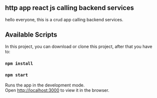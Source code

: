 
## http app react js calling backend services

hello everyone, this is a crud app calling backend services.

## Available Scripts

In this project, you can download or clone this project, after that you have to:

### `npm install`

### `npm start`

Runs the app in the development mode.\
Open [http://localhost:3000](http://localhost:3000) to view it in the browser.

